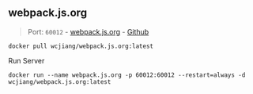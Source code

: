 webpack.js.org
---

> Port: `60012` - [webpack.js.org](https://webpack.js.org/) - [Github](https://github.com/webpack/webpack.js.org)

```shell
docker pull wcjiang/webpack.js.org:latest
```

Run Server

```shell
docker run --name webpack.js.org -p 60012:60012 --restart=always -d wcjiang/webpack.js.org:latest
```